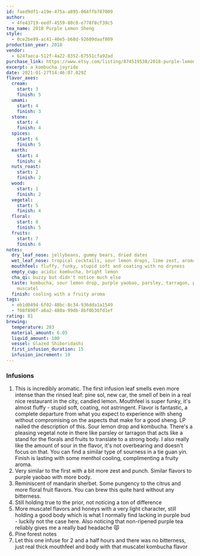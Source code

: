 ```yaml
---
id: faed9df1-a19e-475a-a895-064ffb787009
author:
  - 4fe43719-eedf-4559-80c0-e778f8cf39c5
tea_name: 2018 Purple Lemon Sheng
style:
  - 0ce2be99-ac41-40e5-b68d-92609daaf809
production_year: 2018
vendor:
  - 6247aeca-512f-4a22-8352-67551cfa92ad
purchase_link: https://www.etsy.com/listing/874519538/2018-purple-lemon-sheng-25g?show_sold_out_detail=1&ref=nla_listing_details
excerpt: a kombucha joyride
date: 2021-01-27T14:46:07.029Z
flavor_axes:
  cream:
    start: 3
    finish: 5
  umami:
    start: 4
    finish: 3
  stone:
    start: 4
    finish: 4
  spices:
    start: 6
    finish: 5
  earth:
    start: 4
    finish: 4
  nuts_roast:
    start: 2
    finish: 2
  wood:
    start: 1
    finish: 2
  vegetal:
    start: 5
    finish: 4
  floral:
    start: 8
    finish: 5
  fruits:
    start: 7
    finish: 6
notes:
  dry_leaf_nose: jellybeans, gummy bears, dried dates
  wet_leaf_nose: tropical cocktails, sour lemon drops, lime zest, aromatic spices
  mouthfeel: fluffy, funky, stupid soft and coating with no dryness
  empty_cup: acidic kombucha, bright lemon
  cha_qi: buzzy but didn't notice much else
  taste: kombucha, sour lemon drop, purple yaobao, parsley, tarragon, pine forest,
    muscatel
  finish: cooling with a fruity aroma
tags:
  - eb1d0494-6f02-48bc-8c34-936dda1a1549
  - f08f890f-a6a2-480a-99db-8bf0b36fd1ef
rating: 81
brewing:
  temperature: 203
  material_amount: 6.05
  liquid_amount: 100
  vessel: Glazed Shiboridashi
  first_infusion_duration: 15
  infusion_increment: 10
---
```

### Infusions

1. This is incredibly aromatic. The first infusion leaf smells even more intense than the rinsed leaf: pine sol, new car, the smell of bein in a real nice restaurant in the city, candied lemon. Mouthfeel is super funky, it's almost fluffy - stupid soft, coating, not astringent. Flavor is fantastic, a complete departure from what you expect to experience with sheng without compromising on the aspects that make for a good sheng. LP nailed the description of this. Sour lemon drop and kombucha. There's a pleasing vegetal note in there like parsley or tarragon that acts like a stand for the florals and fruits to translate to a strong body. I also really like the amount of sour in the flavor, it's not overbearing and doesn't focus on that. You can find a similar type of sourness in a tie guan yin. Finish is lasting with some menthol cooling, complimenting a fruity aroma.
2. Very similar to the first with a bit more zest and punch. Similar flavors to purple yaobao with more body.
3. Reminiscent of mandarin sherbet. Some pungency to the citrus and more floral fruit flavors. You can brew this quite hard without any bitterness.
4. Still holding true to the prior, not noticing a ton of difference
5. More muscatel flavors and honeys with a very light character, still holding a good body which is what I normally find lacking in purple bud - luckily not the case here. Also noticing that non-ripened purple tea reliably gives me a really bad headache 😾
6. Pine forest notes
7. Let this one infuse for 2 and a half hours and there was no bitterness, just real thick mouthfeel and body with that muscatel kombucha flavor